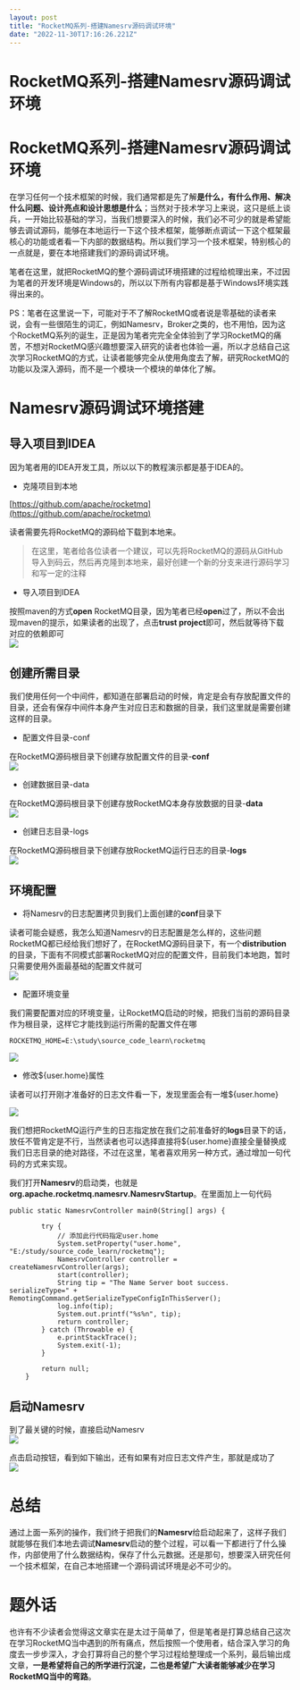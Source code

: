 ```yaml
---
layout: post
title: "RocketMQ系列-搭建Namesrv源码调试环境"
date: "2022-11-30T17:16:26.221Z"
---
```

RocketMQ系列-搭建Namesrv源码调试环境
==========================

RocketMQ系列-搭建Namesrv源码调试环境
==========================

在学习任何一个技术框架的时候，我们通常都是先了解**是什么，有什么作用、解决什么问题、设计亮点和设计思想是什么**；当然对于技术学习上来说，这只是纸上谈兵，一开始比较基础的学习，当我们想要深入的时候，我们必不可少的就是希望能够去调试源码，能够在本地运行一下这个技术框架，能够断点调试一下这个框架最核心的功能或者看一下内部的数据结构。所以我们学习一个技术框架，特别核心的一点就是，要在本地搭建我们的源码调试环境。

笔者在这里，就把RocketMQ的整个源码调试环境搭建的过程给梳理出来，不过因为笔者的开发环境是Windows的，所以以下所有内容都是基于Windows环境实践得出来的。

PS：笔者在这里说一下，可能对于不了解RocketMQ或者说是零基础的读者来说，会有一些很陌生的词汇，例如Namesrv，Broker之类的，也不用怕，因为这个RocketMQ系列的诞生，正是因为笔者完完全全体验到了学习RocketMQ的痛苦，不想对RocketMQ感兴趣想要深入研究的读者也体验一遍，所以才总结自己这次学习RocketMQ的方式，让读者能够完全从使用角度去了解，研究RocketMQ的功能以及深入源码，而不是一个模块一个模块的单体化了解。

Namesrv源码调试环境搭建
===============

导入项目到IDEA
---------

因为笔者用的IDEA开发工具，所以以下的教程演示都是基于IDEA的。

*   克隆项目到本地

[https://github.com/apache/rocketmq](https://github.com/apache/rocketmq)

读者需要先将RocketMQ的源码给下载到本地来。

> 在这里，笔者给各位读者一个建议，可以先将RocketMQ的源码从GitHub导入到码云，然后再克隆到本地来，最好创建一个新的分支来进行源码学习和写一定的注释

*   导入项目到IDEA

按照maven的方式**open** RocketMQ目录，因为笔者已经**open**过了，所以不会出现maven的提示，如果读者的出现了，点击**trust project**即可，然后就等待下载对应的依赖即可  
![](https://img2023.cnblogs.com/blog/1471932/202211/1471932-20221130225821585-1825260126.png)

创建所需目录
------

我们使用任何一个中间件，都知道在部署启动的时候，肯定是会有存放配置文件的目录，还会有保存中间件本身产生对应日志和数据的目录，我们这里就是需要创建这样的目录。

*   配置文件目录-conf

在RocketMQ源码根目录下创建存放配置文件的目录-**conf**  
![](https://img2023.cnblogs.com/blog/1471932/202211/1471932-20221130225833185-1772597384.png)

*   创建数据目录-data

在RocketMQ源码根目录下创建存放RocketMQ本身存放数据的目录-**data**  
![](https://img2023.cnblogs.com/blog/1471932/202211/1471932-20221130225851701-163920648.png)

*   创建日志目录-logs

在RocketMQ源码根目录下创建存放RocketMQ运行日志的目录-**logs**  
![](https://img2023.cnblogs.com/blog/1471932/202211/1471932-20221130225902095-1952350379.png)

环境配置
----

*   将Namesrv的日志配置拷贝到我们上面创建的**conf**目录下

读者可能会疑惑，我怎么知道Namesrv的日志配置是怎么样的，这些问题RocketMQ都已经给我们想好了，在RocketMQ源码目录下，有一个**distribution**的目录，下面有不同模式部署RocketMQ对应的配置文件，目前我们本地跑，暂时只需要使用外面最基础的配置文件就可  
![](https://img2023.cnblogs.com/blog/1471932/202211/1471932-20221130225915520-364862674.png)

*   配置环境变量

我们需要配置对应的环境变量，让RocketMQ启动的时候，把我们当前的源码目录作为根目录，这样它才能找到运行所需的配置文件在哪

    ROCKETMQ_HOME=E:\study\source_code_learn\rocketmq
    

![](https://img2023.cnblogs.com/blog/1471932/202211/1471932-20221130225928574-462616639.png)

*   修改${user.home}属性

读者可以打开刚才准备好的日志文件看一下，发现里面会有一堆${user.home}

![](https://img2023.cnblogs.com/blog/1471932/202211/1471932-20221130225943283-999340221.png)

我们想把RocketMQ运行产生的日志指定放在我们之前准备好的**logs**目录下的话，放任不管肯定是不行，当然读者也可以选择直接将${user.home}直接全量替换成我们日志目录的绝对路径，不过在这里，笔者喜欢用另一种方式，通过增加一句代码的方式来实现。

我们打开**Namesrv**的启动类，也就是**org.apache.rocketmq.namesrv.NamesrvStartup**。在里面加上一句代码

    public static NamesrvController main0(String[] args) {
    
            try {
                // 添加此行代码指定user.home
                System.setProperty("user.home", "E:/study/source_code_learn/rocketmq");
                NamesrvController controller = createNamesrvController(args);
                start(controller);
                String tip = "The Name Server boot success. serializeType=" + RemotingCommand.getSerializeTypeConfigInThisServer();
                log.info(tip);
                System.out.printf("%s%n", tip);
                return controller;
            } catch (Throwable e) {
                e.printStackTrace();
                System.exit(-1);
            }
    
            return null;
        }
    

启动Namesrv
---------

到了最关键的时候，直接启动Namesrv  
![](https://img2023.cnblogs.com/blog/1471932/202211/1471932-20221130225958442-1108562842.png)

点击启动按钮，看到如下输出，还有如果有对应日志文件产生，那就是成功了  
![](https://img2023.cnblogs.com/blog/1471932/202211/1471932-20221130230009818-1807593144.png)

总结
==

通过上面一系列的操作，我们终于把我们的**Namesrv**给启动起来了，这样子我们就能够在我们本地去调试**Namesrv**启动的整个过程，可以看一下都进行了什么操作，内部使用了什么数据结构，保存了什么元数据。还是那句，想要深入研究任何一个技术框架，在自己本地搭建一个源码调试环境是必不可少的。

题外话
===

也许有不少读者会觉得这文章实在是太过于简单了，但是笔者是打算总结自己这次在学习RocketMQ当中遇到的所有痛点，然后按照一个使用者，结合深入学习的角度去一步步深入，才会打算将自己的整个学习过程给整理成一个系列，最后输出成文章，**一是希望将自己的所学进行沉淀，二也是希望广大读者能够减少在学习RocketMQ当中的弯路**。
